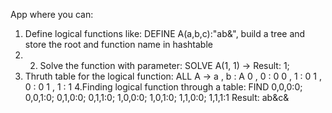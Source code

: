 App where you can:
1. Define logical functions like: DEFINE A(a,b,c):"ab&", build a tree and store the root and function name in hashtable
2. 2. Solve the function with parameter: SOLVE A(1, 1) -> Result: 1;
3. Thruth table for the logical function:  ALL A ->	a , b : A
                                                    0 , 0 : 0
                                                  	0 , 1 : 0
                                                   	1 , 0 : 0
                         	                          1 , 1 : 1
4.Finding logical function through a table: FIND 	0,0,0:0;
                                                	0,0,1:0;
                                                 	0,1,0:0;
                                                 	0,1,1:0;
                                                 	1,0,0:0;
                                                	1,0,1:0;
                                                	1,1,0:0;
                                                	1,1,1:1
                                           Result: ab&c&




